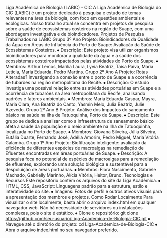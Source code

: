 Liga Acadêmica de Biologia (LABIC) - CIC
A Liga Acadêmica de Biologia do CIC (LABIC) é um projeto dedicado à pesquisa e estudo de temas relevantes na área da biologia, com foco em questões ambientais e ecológicas. Nosso trabalho atual se concentra em projetos de pesquisa sobre a saúde de ecossistemas costeiros na região de Suape, com uma abordagem investigativa e de bioindicadores.
Projetos de Pesquisa Trabalhados na LABIC
Grupo 3º Ano
Projeto: Bioindicadores da Qualidade da Água em Áreas de Influência do Porto de Suape: Avaliação da Saúde de Ecossistemas Costeiros.
⦁	Descrição: Este projeto visa utilizar organismos bioindicadores para monitorar a qualidade da água e a saúde dos ecossistemas costeiros impactados pelas atividades do Porto de Suape.
⦁	Membros: Arthur Lemos, Marília Laura, Lyvia Beatriz, Taísa Paiva, Maria Letícia, Maria Eduarda, Pedro Martins.
Grupo 2º Ano A
Projeto: Rotas Alteradas? Investigando a conexão entre o porto de Suape e a ocorrência de tubarões na região metropolitana do Recife.
⦁	Descrição: O estudo investiga uma possível relação entre as atividades portuárias em Suape e a ocorrência de tubarões na área metropolitana do Recife, analisando padrões e fatores ambientais.
⦁	Membros: Maria Eduarda Gaspar, Mayra, Maria Clara, Ana Beatriz do Canto, Yasmin Melo, Julia Beatriz, Julie Azevedo.
Grupo 2º Ano B
Projeto: Análise dos Impactos do saneamento básico na saúde na ilha de Tatuoquinha, Porto de Suape.
⦁	Descrição: Este grupo se dedica a analisar como a infraestrutura de saneamento básico afeta a saúde da população e o meio ambiente na Ilha de Tatuoquinha, localizada no Porto de Suape.
⦁	Membros: Giovana Silveira, Júlia Silveira, Eutália Duarte, Fernando José, Adélia Amorim, Pedro Miguel, Maria Vitória Galamba.
Grupo 1º Ano
Projeto: Biofiltração inteligente: avaliação da eficiência de diferentes espécies de macroalgas na remediação de Efluentes encontradas em áreas portuárias de Suape.
⦁	Descrição: A pesquisa foca no potencial de espécies de macroalgas para a remediação de efluentes, explorando uma solução biológica e sustentável para a despoluição de áreas portuárias.
⦁	Membros: Flora Nascimento, Gabriele Machado, Gabrielly Marinho, Alícia Vitória, Heitor, Bruno.
Tecnologias e Recursos
Este repositório contém os arquivos do site da Liga Acadêmica.
⦁	HTML, CSS, JavaScript: Linguagens padrão para a estrutura, estilo e interatividade do site.
⦁	Imagens: Fotos de perfil e outros ativos visuais para a apresentação dos membros e projetos.
Como Rodar Localmente
Para visualizar o site localmente, basta abrir o arquivo index.html em qualquer navegador web. Não há necessidade de servidores ou instalações complexas, pois o site é estático.
⦁	Clone o repositório:
git clone https://github.com/seu-usuario/Liga-Academica-de-Biologia-CIC.git
⦁	Navegue até o diretório do projeto:
cd Liga-Academica-de-Biologia-CIC
⦁	Abra o arquivo index.html no seu navegador preferido.
